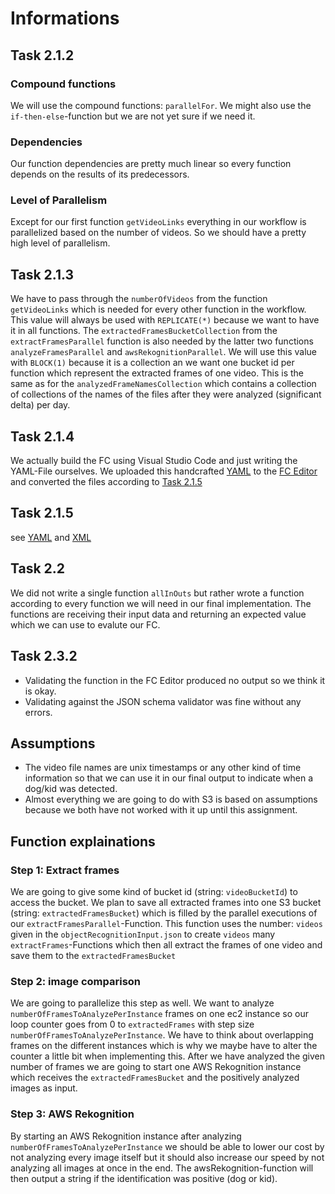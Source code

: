 # Informations

## Task 2.1.2

### Compound functions

We will use the compound functions: ````parallelFor````. We might also use the ````if-then-else````-function but we are not yet sure if we need it.

### Dependencies

Our function dependencies are pretty much linear so every function depends on the results of its predecessors.

### Level of Parallelism

Except for our first function ````getVideoLinks```` everything in our workflow is parallelized based on the number of videos. So we should have a pretty high level of parallelism.

## Task 2.1.3

We have to pass through the ````numberOfVideos```` from the function ````getVideoLinks```` which is needed for every other function in the workflow. This value will always be used with ````REPLICATE(*)```` because we want to have it in all functions. The ````extractedFramesBucketCollection```` from the ````extractFramesParallel```` function is also needed by the latter two functions ````analyzeFramesParallel```` and ````awsRekognitionParallel````. We will use this value with ````BLOCK(1)```` because it is a collection an we want one bucket id per function which represent the extracted frames of one video. This is the same as for the ````analyzedFrameNamesCollection```` which contains a collection of collections of the names of the files after they were analyzed (significant delta) per day.

## Task 2.1.4

We actually build the FC using Visual Studio Code and just writing the YAML-File ourselves. We uploaded this handcrafted [YAML](objectRecognition.yaml) to the [FC Editor](http://fceditor.dps.uibk.ac.at:8180/#/editor) and converted the files according to [Task 2.1.5](##-Task-2.1.5)

## Task 2.1.5

see [YAML](objectRecognitionFCEditor.yaml) and [XML](objectRecognitionFCEditor.xml)

## Task 2.2

We did not write a single function ````allInOuts```` but rather wrote a function according to every function we will need in our final implementation. The functions are receiving their input data and returning an expected value which we can use to evalute our FC.

## Task 2.3.2

- Validating the function in the FC Editor produced no output so we think it is okay.
- Validating against the JSON schema validator was fine without any errors.

## Assumptions

- The video file names are unix timestamps or any other kind of time information so that we can use it in our final output to indicate when a dog/kid was detected.
- Almost everything we are going to do with S3 is based on assumptions because we both have not worked with it up until this assignment.

## Function explainations

### Step 1: Extract frames

We are going to give some kind of bucket id (string: ````videoBucketId````) to access the bucket. We plan to save all extracted frames into one S3 bucket (string: ````extractedFramesBucket````) which is filled by the parallel executions of our ````extractFramesParallel````-Function. This function uses the number: ````videos```` given in the ````objectRecognitionInput.json```` to create ````videos```` many ````extractFrames````-Functions which then all extract the frames of one video and save them to the ````extractedFramesBucket````

### Step 2: image comparison

We are going to parallelize this step as well. We want to analyze ````numberOfFramesToAnalyzePerInstance```` frames on one ec2 instance so our loop counter goes from 0 to ````extractedFrames```` with step size ````numberOfFramesToAnalyzePerInstance````. We have to think about overlapping frames on the different instances which is why we maybe have to alter the counter a little bit when implementing this. After we have analyzed the given number of frames we are going to start one AWS Rekognition instance which receives the ````extractedFramesBucket```` and the positively analyzed images as input.

### Step 3: AWS Rekognition

By starting an AWS Rekognition instance after analyzing ````numberOfFramesToAnalyzePerInstance```` we should be able to lower our cost by not analyzing every image itself but it should also increase our speed by not analyzing all images at once in the end. The awsRekognition-function will then output a string if the identification was positive (dog or kid).